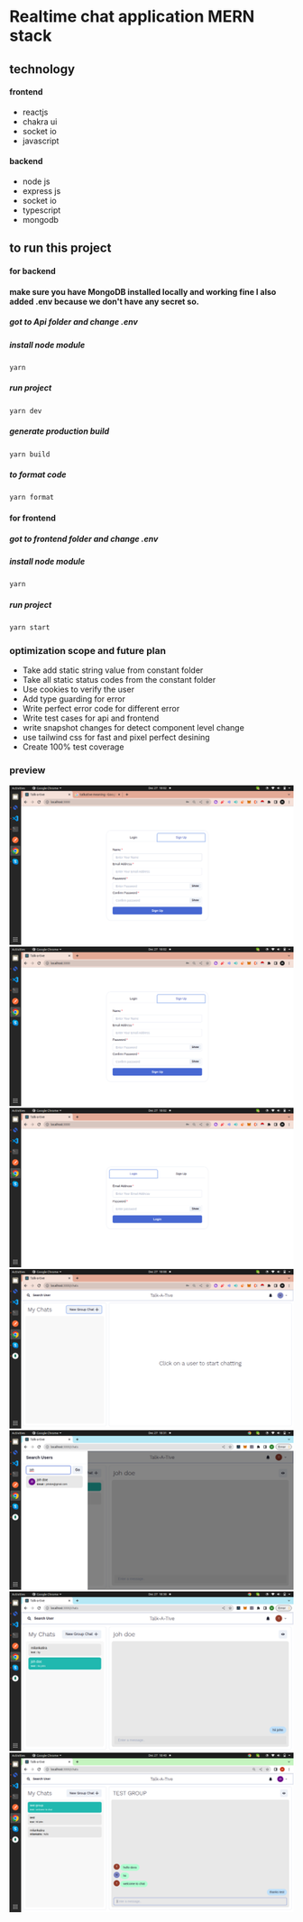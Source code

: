 # Realtime chat application MERN stack

## technology

#### frontend
 - reactjs
 - chakra ui
 - socket io
 - javascript

#### backend
 - node js
 - express js
 - socket io
 - typescript
 - mongodb


## to run this project

#### for backend 

#### make sure you have MongoDB installed locally and working fine I also added .env because we don't have any secret so.

##### got to Api folder and change .env

##### install node module
```bash
yarn 
```

##### run project
```bash
yarn dev
```

##### generate production build
```bash
yarn build
```

##### to format code
```bash
yarn format
```


#### for frontend 

##### got to frontend folder and change .env

##### install node module
```bash
yarn 
```

##### run project
```bash
yarn start
```


### optimization scope and future plan
- Take add static string value from constant folder
- Take all static status codes from the constant folder
- Use cookies to verify the user
- Add type guarding for error
- Write perfect error code for different error
- Write test cases for api and frontend 
- write snapshot changes for detect component level change
- use tailwind css for fast and pixel perfect desining
- Create 100% test coverage


### preview


![plot](./screenshot/1.png)
![plot](./screenshot/2.png)
![plot](./screenshot/3.png)
![plot](./screenshot/4.png)
![plot](./screenshot/5.png)
![plot](./screenshot/6.png)
![plot](./screenshot/7.png)
